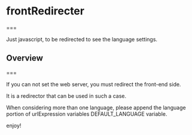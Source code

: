 # frontRedirecter
===

Just javascript, to be redirected to see the language settings.

## Overview
===

If you can not set the web server, you must redirect the front-end side.

It is a redirector that can be used in such a case.

When considering more than one language, please append the language portion of urlExpression variables DEFAULT_LANGUAGE variable.


enjoy!
